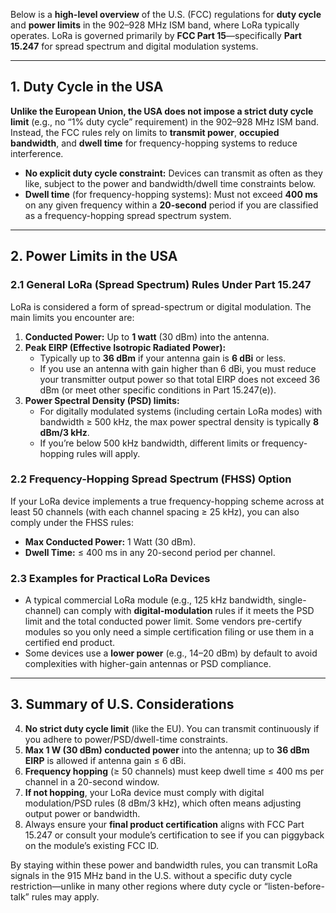 Below is a **high-level overview** of the U.S. (FCC) regulations for **duty cycle** and **power limits** in the 902–928 MHz ISM band, where LoRa typically operates. LoRa is governed primarily by **FCC Part 15**—specifically **Part 15.247** for spread spectrum and digital modulation systems.

---

## 1. Duty Cycle in the USA

**Unlike the European Union, the USA does not impose a strict duty cycle limit** (e.g., no “1% duty cycle” requirement) in the 902–928 MHz ISM band.  
Instead, the FCC rules rely on limits to **transmit power**, **occupied bandwidth**, and **dwell time** for frequency-hopping systems to reduce interference.

- **No explicit duty cycle constraint:** Devices can transmit as often as they like, subject to the power and bandwidth/dwell time constraints below.
- **Dwell time** (for frequency-hopping systems): Must not exceed **400 ms** on any given frequency within a **20-second** period if you are classified as a frequency-hopping spread spectrum system.

---

## 2. Power Limits in the USA

### 2.1 General LoRa (Spread Spectrum) Rules Under Part 15.247

LoRa is considered a form of spread-spectrum or digital modulation. The main limits you encounter are:

1. **Conducted Power:** Up to **1 watt** (30 dBm) into the antenna.
2. **Peak EIRP (Effective Isotropic Radiated Power):**
    - Typically up to **36 dBm** if your antenna gain is **6 dBi** or less.
    - If you use an antenna with gain higher than 6 dBi, you must reduce your transmitter output power so that total EIRP does not exceed 36 dBm (or meet other specific conditions in Part 15.247(e)).
3. **Power Spectral Density (PSD) limits:**
    - For digitally modulated systems (including certain LoRa modes) with bandwidth ≥ 500 kHz, the max power spectral density is typically **8 dBm/3 kHz**.
    - If you’re below 500 kHz bandwidth, different limits or frequency-hopping rules will apply.

### 2.2 Frequency-Hopping Spread Spectrum (FHSS) Option

If your LoRa device implements a true frequency-hopping scheme across at least 50 channels (with each channel spacing ≥ 25 kHz), you can also comply under the FHSS rules:

- **Max Conducted Power:** 1 Watt (30 dBm).
- **Dwell Time:** ≤ 400 ms in any 20-second period per channel.

### 2.3 Examples for Practical LoRa Devices

- A typical commercial LoRa module (e.g., 125 kHz bandwidth, single-channel) can comply with **digital-modulation** rules if it meets the PSD limit and the total conducted power limit. Some vendors pre-certify modules so you only need a simple certification filing or use them in a certified end product.
- Some devices use a **lower power** (e.g., 14–20 dBm) by default to avoid complexities with higher-gain antennas or PSD compliance.

---

## 3. Summary of U.S. Considerations

4. **No strict duty cycle limit** (like the EU). You can transmit continuously if you adhere to power/PSD/dwell-time constraints.
5. **Max 1 W (30 dBm) conducted power** into the antenna; up to **36 dBm EIRP** is allowed if antenna gain ≤ 6 dBi.
6. **Frequency hopping** (≥ 50 channels) must keep dwell time ≤ 400 ms per channel in a 20-second window.
7. **If not hopping**, your LoRa device must comply with digital modulation/PSD rules (8 dBm/3 kHz), which often means adjusting output power or bandwidth.
8. Always ensure your **final product certification** aligns with FCC Part 15.247 or consult your module’s certification to see if you can piggyback on the module’s existing FCC ID.

By staying within these power and bandwidth rules, you can transmit LoRa signals in the 915 MHz band in the U.S. without a specific duty cycle restriction—unlike in many other regions where duty cycle or “listen-before-talk” rules may apply.


